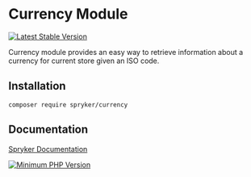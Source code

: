 # Currency Module
[![Latest Stable Version](https://poser.pugx.org/spryker/currency/v/stable.svg)](https://packagist.org/packages/spryker/currency)

Currency module provides an easy way to retrieve information about a currency for current store given an ISO code.

## Installation

```
composer require spryker/currency
```

## Documentation

[Spryker Documentation](https://docs.spryker.com)

[![Minimum PHP Version](https://img.shields.io/badge/php-%3E%3D%208.3-8892BF.svg)](https://php.net/)

